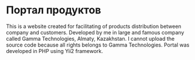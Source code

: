 # Портал продуктов
This is a website created for facilitating of products distribution between company and customers. 
Developed by me in large and famous company called Gamma Technologies, Almaty, Kazakhstan. I cannot upload the source code because all rights belongs to Gamma Technologies.
Portal was developed in PHP using Yii2 framework.

